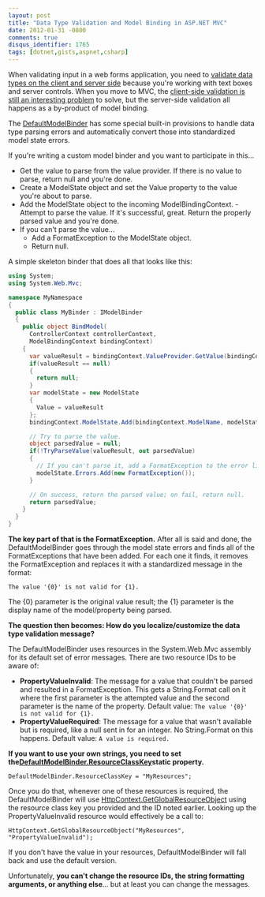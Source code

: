```yaml
---
layout: post
title: "Data Type Validation and Model Binding in ASP.NET MVC"
date: 2012-01-31 -0800
comments: true
disqus_identifier: 1765
tags: [dotnet,gists,aspnet,csharp]
---
```

When validating input in a web forms application, you need to [validate data types on the client and server side](http://msdn.microsoft.com/en-us/library/ie/ad548tzy.aspx) because you're working with text boxes and server controls. When you move to MVC, the [client-side validation is still an interesting problem](http://docs.jquery.com/Plugins/Validation#List_of_built-in_Validation_methods) to solve, but the server-side validation all happens as a by-product of model binding.

The [DefaultModelBinder](http://msdn.microsoft.com/en-us/library/system.web.mvc.defaultmodelbinder.aspx) has some special built-in provisions to handle data type parsing errors and automatically convert those into standardized model state errors.

If you're writing a custom model binder and you want to participate in this...

- Get the value to parse from the value provider. If there is no value to parse, return null and you're done.
- Create a ModelState object and set the Value property to the value you're about to parse.
- Add the ModelState object to the incoming ModelBindingContext. -   Attempt to parse the value. If it's successful, great. Return the properly parsed value and you're done.
- If you can't parse the value...
  - Add a FormatException to the ModelState object.
  - Return null.

A simple skeleton binder that does all that looks like this:

```csharp
using System;
using System.Web.Mvc;

namespace MyNamespace
{
  public class MyBinder : IModelBinder
  {
    public object BindModel(
      ControllerContext controllerContext,
      ModelBindingContext bindingContext)
    {
      var valueResult = bindingContext.ValueProvider.GetValue(bindingConext.ModelName);
      if(valueResult == null)
      {
        return null;
      }
      var modelState = new ModelState
      {
        Value = valueResult
      };
      bindingContext.ModelState.Add(bindingContext.ModelName, modelState);

      // Try to parse the value.
      object parsedValue = null;
      if(!TryParseValue(valueResult, out parsedValue)
      {
        // If you can't parse it, add a FormatException to the error list.
        modelState.Errors.Add(new FormatException());
      }

      // On success, return the parsed value; on fail, return null.
      return parsedValue;
    }
  }
}
```

**The key part of that is the FormatException.** After all is said and done, the DefaultModelBinder goes through the model state errors and finds all of the FormatExceptions that have been added. For each one it finds, it removes the FormatException and replaces it with a standardized message in the format:

`The value '{0}' is not valid for {1}.`

The {0} parameter is the original value result; the {1} parameter is the display name of the model/property being parsed.

**The question then becomes: How do you localize/customize the data type validation message?**

The DefaultModelBinder uses resources in the System.Web.Mvc assembly for its default set of error messages. There are two resource IDs to be aware of:

- **PropertyValueInvalid**: The message for a value that couldn't be parsed and resulted in a FormatException. This gets a String.Format call on it where the first parameter is the attempted value and the second parameter is the name of the property. Default value: `The value '{0}' is not valid for {1}.`
- **PropertyValueRequired**: The message for a value that wasn't available but is required, like a null sent in for an integer. No String.Format on this happens. Default value: `A value is required.`

**If you want to use your own strings, you need to set the**[**DefaultModelBinder.ResourceClassKey**](http://msdn.microsoft.com/en-us/library/system.web.mvc.defaultmodelbinder.resourceclasskey.aspx)**static property.**

`DefaultModelBinder.ResourceClassKey = "MyResources";`

Once you do that, whenever one of these resources is required, the DefaultModelBinder will use [HttpContext.GetGlobalResourceObject](http://msdn.microsoft.com/en-us/library/system.web.httpcontext.getglobalresourceobject.aspx) using the resource class key you provided and the ID noted earlier. Looking up the PropertyValueInvalid resource would effectively be a call to:

`HttpContext.GetGlobalResourceObject("MyResources", "PropertyValueInvalid");`

If you don't have the value in your resources, DefaultModelBinder will fall back and use the default version.

Unfortunately, **you can't change the resource IDs, the string formatting arguments, or anything else**... but at least you can change
the messages.
